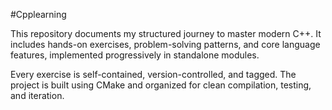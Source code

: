 #Cpplearning

This repository documents my structured journey to master modern C++. It includes hands-on exercises, problem-solving patterns, and core language features, implemented progressively in standalone modules.

Every exercise is self-contained, version-controlled, and tagged. The project is built using CMake and organized for clean compilation, testing, and iteration.
